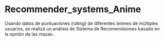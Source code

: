 # Recommender_systems_Anime
Usando datos de puntuaciones (rating) de diferentes ánimes de múltiples usuarios, se realizá un análisis de Sistema de Recomendaiones basado en la opnión de las masas.
